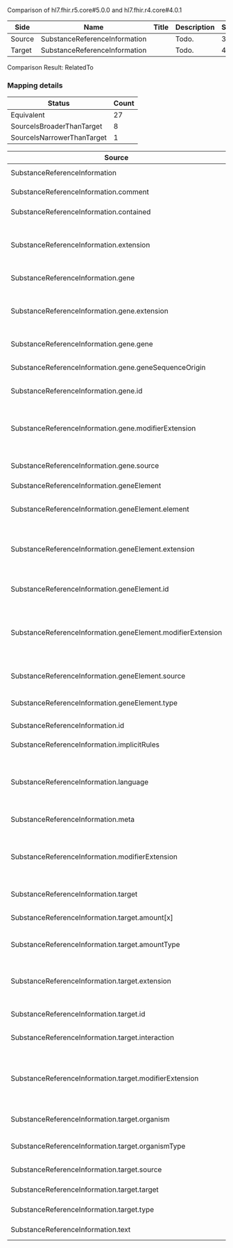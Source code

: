 Comparison of hl7.fhir.r5.core#5.0.0 and hl7.fhir.r4.core#4.0.1

| Side | Name | Title | Description | Snapshot | Differential |
| --- | --- | --- | --- | --- | --- |
| Source | SubstanceReferenceInformation |  | Todo. | 36 | 19 |
| Target | SubstanceReferenceInformation |  | Todo. | 44 | 24 |


Comparison Result: RelatedTo


### Mapping details

| Status | Count |
| ------ | ----- |
Equivalent | 27 |
SourceIsBroaderThanTarget | 8 |
SourceIsNarrowerThanTarget | 1 |


| Source | Target | Status | Message |
| ------ | ------ | ------ | ------- |
| SubstanceReferenceInformation | SubstanceReferenceInformation | Equivalent | R5 `SubstanceReferenceInformation` maps as Equivalent to R4 `SubstanceReferenceInformation` |
| SubstanceReferenceInformation.comment | SubstanceReferenceInformation.comment | Equivalent | R5 `SubstanceReferenceInformation.comment` maps as Equivalent to R4 `SubstanceReferenceInformation.comment` |
| SubstanceReferenceInformation.contained | SubstanceReferenceInformation.contained | Equivalent | R5 `SubstanceReferenceInformation.contained` maps as Equivalent to R4 `SubstanceReferenceInformation.contained` |
| SubstanceReferenceInformation.extension | SubstanceReferenceInformation.extension | SourceIsBroaderThanTarget | R5 `SubstanceReferenceInformation.extension` maps as SourceIsBroaderThanTarget to R4 `SubstanceReferenceInformation.extension` - extension has change due to type change: R5 `extension` `Extension` maps as SourceIsBroaderThanTarget for R4 `extension` |
| SubstanceReferenceInformation.gene | SubstanceReferenceInformation.gene | Equivalent | R5 `SubstanceReferenceInformation.gene` maps as Equivalent to R4 `SubstanceReferenceInformation.gene` |
| SubstanceReferenceInformation.gene.extension | SubstanceReferenceInformation.gene.extension | SourceIsBroaderThanTarget | R5 `SubstanceReferenceInformation.gene.extension` maps as SourceIsBroaderThanTarget to R4 `SubstanceReferenceInformation.gene.extension` - extension has change due to type change: R5 `extension` `Extension` maps as SourceIsBroaderThanTarget for R4 `extension` |
| SubstanceReferenceInformation.gene.gene | SubstanceReferenceInformation.gene.gene | Equivalent | R5 `SubstanceReferenceInformation.gene.gene` maps as Equivalent to R4 `SubstanceReferenceInformation.gene.gene` |
| SubstanceReferenceInformation.gene.geneSequenceOrigin | SubstanceReferenceInformation.gene.geneSequenceOrigin | Equivalent | R5 `SubstanceReferenceInformation.gene.geneSequenceOrigin` maps as Equivalent to R4 `SubstanceReferenceInformation.gene.geneSequenceOrigin` |
| SubstanceReferenceInformation.gene.id | SubstanceReferenceInformation.gene.id | Equivalent | R5 `SubstanceReferenceInformation.gene.id` maps as Equivalent to R4 `SubstanceReferenceInformation.gene.id` |
| SubstanceReferenceInformation.gene.modifierExtension | SubstanceReferenceInformation.gene.modifierExtension | SourceIsBroaderThanTarget | R5 `SubstanceReferenceInformation.gene.modifierExtension` maps as SourceIsBroaderThanTarget to R4 `SubstanceReferenceInformation.gene.modifierExtension` - modifierExtension has change due to type change: R5 `modifierExtension` `Extension` maps as SourceIsBroaderThanTarget for R4 `modifierExtension` |
| SubstanceReferenceInformation.gene.source | SubstanceReferenceInformation.gene.source | Equivalent | R5 `SubstanceReferenceInformation.gene.source` maps as Equivalent to R4 `SubstanceReferenceInformation.gene.source` |
| SubstanceReferenceInformation.geneElement | SubstanceReferenceInformation.geneElement | Equivalent | R5 `SubstanceReferenceInformation.geneElement` maps as Equivalent to R4 `SubstanceReferenceInformation.geneElement` |
| SubstanceReferenceInformation.geneElement.element | SubstanceReferenceInformation.geneElement.element | Equivalent | R5 `SubstanceReferenceInformation.geneElement.element` maps as Equivalent to R4 `SubstanceReferenceInformation.geneElement.element` |
| SubstanceReferenceInformation.geneElement.extension | SubstanceReferenceInformation.geneElement.extension | SourceIsBroaderThanTarget | R5 `SubstanceReferenceInformation.geneElement.extension` maps as SourceIsBroaderThanTarget to R4 `SubstanceReferenceInformation.geneElement.extension` - extension has change due to type change: R5 `extension` `Extension` maps as SourceIsBroaderThanTarget for R4 `extension` |
| SubstanceReferenceInformation.geneElement.id | SubstanceReferenceInformation.geneElement.id | Equivalent | R5 `SubstanceReferenceInformation.geneElement.id` maps as Equivalent to R4 `SubstanceReferenceInformation.geneElement.id` |
| SubstanceReferenceInformation.geneElement.modifierExtension | SubstanceReferenceInformation.geneElement.modifierExtension | SourceIsBroaderThanTarget | R5 `SubstanceReferenceInformation.geneElement.modifierExtension` maps as SourceIsBroaderThanTarget to R4 `SubstanceReferenceInformation.geneElement.modifierExtension` - modifierExtension has change due to type change: R5 `modifierExtension` `Extension` maps as SourceIsBroaderThanTarget for R4 `modifierExtension` |
| SubstanceReferenceInformation.geneElement.source | SubstanceReferenceInformation.geneElement.source | Equivalent | R5 `SubstanceReferenceInformation.geneElement.source` maps as Equivalent to R4 `SubstanceReferenceInformation.geneElement.source` |
| SubstanceReferenceInformation.geneElement.type | SubstanceReferenceInformation.geneElement.type | Equivalent | R5 `SubstanceReferenceInformation.geneElement.type` maps as Equivalent to R4 `SubstanceReferenceInformation.geneElement.type` |
| SubstanceReferenceInformation.id | SubstanceReferenceInformation.id | Equivalent | R5 `SubstanceReferenceInformation.id` maps as Equivalent to R4 `SubstanceReferenceInformation.id` |
| SubstanceReferenceInformation.implicitRules | SubstanceReferenceInformation.implicitRules | Equivalent | R5 `SubstanceReferenceInformation.implicitRules` maps as Equivalent to R4 `SubstanceReferenceInformation.implicitRules` |
| SubstanceReferenceInformation.language | SubstanceReferenceInformation.language | SourceIsNarrowerThanTarget | R5 `SubstanceReferenceInformation.language` maps as SourceIsNarrowerThanTarget to R4 `SubstanceReferenceInformation.language` - language changed the binding strength from Required to Preferred; language has change due to type change: R5 `language` `code` maps as SourceIsNarrowerThanTarget for R4 `language` |
| SubstanceReferenceInformation.meta | SubstanceReferenceInformation.meta | Equivalent | R5 `SubstanceReferenceInformation.meta` maps as Equivalent to R4 `SubstanceReferenceInformation.meta` |
| SubstanceReferenceInformation.modifierExtension | SubstanceReferenceInformation.modifierExtension | SourceIsBroaderThanTarget | R5 `SubstanceReferenceInformation.modifierExtension` maps as SourceIsBroaderThanTarget to R4 `SubstanceReferenceInformation.modifierExtension` - modifierExtension has change due to type change: R5 `modifierExtension` `Extension` maps as SourceIsBroaderThanTarget for R4 `modifierExtension` |
| SubstanceReferenceInformation.target | SubstanceReferenceInformation.target | Equivalent | R5 `SubstanceReferenceInformation.target` maps as Equivalent to R4 `SubstanceReferenceInformation.target` |
| SubstanceReferenceInformation.target.amount[x] | SubstanceReferenceInformation.target.amount[x] | Equivalent | R5 `SubstanceReferenceInformation.target.amount[x]` maps as Equivalent to R4 `SubstanceReferenceInformation.target.amount[x]` |
| SubstanceReferenceInformation.target.amountType | SubstanceReferenceInformation.target.amountType | Equivalent | R5 `SubstanceReferenceInformation.target.amountType` maps as Equivalent to R4 `SubstanceReferenceInformation.target.amountType` |
| SubstanceReferenceInformation.target.extension | SubstanceReferenceInformation.target.extension | SourceIsBroaderThanTarget | R5 `SubstanceReferenceInformation.target.extension` maps as SourceIsBroaderThanTarget to R4 `SubstanceReferenceInformation.target.extension` - extension has change due to type change: R5 `extension` `Extension` maps as SourceIsBroaderThanTarget for R4 `extension` |
| SubstanceReferenceInformation.target.id | SubstanceReferenceInformation.target.id | Equivalent | R5 `SubstanceReferenceInformation.target.id` maps as Equivalent to R4 `SubstanceReferenceInformation.target.id` |
| SubstanceReferenceInformation.target.interaction | SubstanceReferenceInformation.target.interaction | Equivalent | R5 `SubstanceReferenceInformation.target.interaction` maps as Equivalent to R4 `SubstanceReferenceInformation.target.interaction` |
| SubstanceReferenceInformation.target.modifierExtension | SubstanceReferenceInformation.target.modifierExtension | SourceIsBroaderThanTarget | R5 `SubstanceReferenceInformation.target.modifierExtension` maps as SourceIsBroaderThanTarget to R4 `SubstanceReferenceInformation.target.modifierExtension` - modifierExtension has change due to type change: R5 `modifierExtension` `Extension` maps as SourceIsBroaderThanTarget for R4 `modifierExtension` |
| SubstanceReferenceInformation.target.organism | SubstanceReferenceInformation.target.organism | Equivalent | R5 `SubstanceReferenceInformation.target.organism` maps as Equivalent to R4 `SubstanceReferenceInformation.target.organism` |
| SubstanceReferenceInformation.target.organismType | SubstanceReferenceInformation.target.organismType | Equivalent | R5 `SubstanceReferenceInformation.target.organismType` maps as Equivalent to R4 `SubstanceReferenceInformation.target.organismType` |
| SubstanceReferenceInformation.target.source | SubstanceReferenceInformation.target.source | Equivalent | R5 `SubstanceReferenceInformation.target.source` maps as Equivalent to R4 `SubstanceReferenceInformation.target.source` |
| SubstanceReferenceInformation.target.target | SubstanceReferenceInformation.target.target | Equivalent | R5 `SubstanceReferenceInformation.target.target` maps as Equivalent to R4 `SubstanceReferenceInformation.target.target` |
| SubstanceReferenceInformation.target.type | SubstanceReferenceInformation.target.type | Equivalent | R5 `SubstanceReferenceInformation.target.type` maps as Equivalent to R4 `SubstanceReferenceInformation.target.type` |
| SubstanceReferenceInformation.text | SubstanceReferenceInformation.text | Equivalent | R5 `SubstanceReferenceInformation.text` maps as Equivalent to R4 `SubstanceReferenceInformation.text` |

